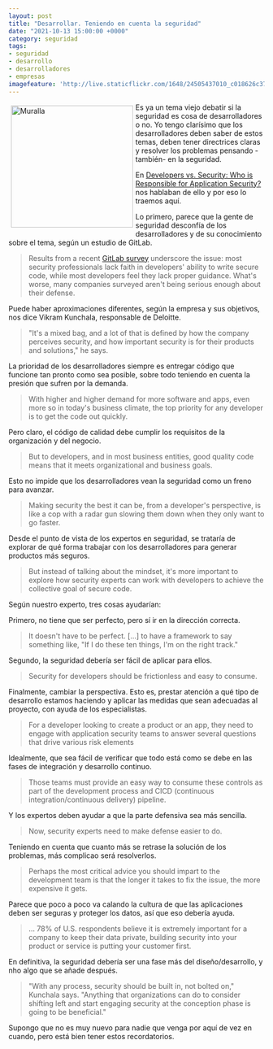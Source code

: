 ```yaml
---
layout: post
title: "Desarrollar. Teniendo en cuenta la seguridad"
date: "2021-10-13 15:00:00 +0000"
category: seguridad
tags:
- seguridad
- desarrollo
- desarrolladores
- empresas
imagefeature: 'http://live.staticflickr.com/1648/24505437010_c018626c37.jpg'
---
```

<a href="https://www.flickr.com/photos/fernand0/24505437010/" title="Muralla "><img src="http://live.staticflickr.com/1648/24505437010_c018626c37.jpg" alt="Muralla " width="240" style="float:left; margin:5px"></a>
Es ya un tema viejo debatir si la seguridad es cosa de desarrolladores o no. Yo tengo clarísimo que los desarrolladores deben saber de estos temas, deben tener directrices claras y resolver los problemas pensando -también- en la seguridad.

En [Developers vs. Security: Who is Responsible for Application Security?](https://securityintelligence.com/articles/application-security-developers-who-is-responsible/) nos hablaban de ello y por eso lo traemos aquí.

Lo primero, parece que la gente de seguridad desconfía de los desarrolladores y de su conocimiento sobre el tema, según un estudio de GitLab.

> Results from a recent [GitLab survey](https://about.gitlab.com/developer-survey/) underscore the issue: most security professionals lack faith in developers' ability to write secure code, while most developers feel they lack proper guidance. What's worse, many companies surveyed aren't being serious enough about their defense.

Puede haber aproximaciones diferentes, según la empresa y sus objetivos, nos dice Vikram Kunchala, responsable de Deloitte. 

> "It's a mixed bag, and a lot of that is defined by how the company perceives security, and how important security is for their products and solutions," he says.

La prioridad de los desarrolladores siempre es entregar código que funcione tan pronto como sea posible, sobre todo teniendo en cuenta la presión que sufren por la demanda.

> With higher and higher demand for more software and apps, even more so in today's business climate, the top priority for any developer is to get the code out quickly.

Pero claro, el código de calidad debe cumplir los requisitos de la organización y del negocio.

>  But to developers, and in most business entities, good quality code means that it meets organizational and business goals.

Esto no impide que los desarrolladores vean la seguridad como un freno para avanzar.

>  Making security the best it can be, from a developer's perspective, is like a cop with a radar gun slowing them down when they only want to go faster.

Desde el punto de vista de los expertos en seguridad, se trataría de explorar de qué forma trabajar con los desarrolladores para generar productos más seguros.

>  But instead of talking about the mindset, it's more important to explore how security experts can work with developers to achieve the collective goal of secure code.

Según nuestro experto, tres cosas ayudarían:

Primero, no tiene que ser perfecto, pero sí ir en la dirección correcta.

>  It doesn't have to be perfect. [...] to have a framework to say something like, "If I do these ten things, I'm on the right track."

Segundo, la seguridad debería ser fácil de aplicar para ellos.

> Security for developers should be frictionless and easy to consume.

Finalmente, cambiar la perspectiva. Esto es, prestar atención a qué tipo de desarrollo estamos haciendo y aplicar las medidas que sean adecuadas al proyecto, con ayuda de los especialistas.

> For a developer looking to create a product or an app, they need to engage
with application security teams to answer several questions that drive various
risk elements

Idealmente, que sea fácil de verificar que todo está como se debe en las fases de integración y desarrollo continuo.

> Those teams must provide an easy way to consume these controls as part
of the development process and CICD (continuous integration/continuous
delivery) pipeline.

Y los expertos deben ayudar a que la parte defensiva sea más sencilla.

> Now, security experts need to make defense easier to do.

Teniendo en cuenta que cuanto más se retrase la solución de los problemas, más complicao será resolverlos.

>  Perhaps the most critical advice you should impart to the development team is
that the longer it takes to fix the issue, the more expensive it gets.

Parece que poco a poco va calando la cultura de que las aplicaciones deben ser seguras y proteger los datos, así que eso debería ayuda.

> ... 78% of U.S. respondents believe it is extremely important for a company to keep their data private, building security into your product or service is putting your customer first. 

En definitiva, la seguridad debería ser una fase más del diseño/desarrollo, y nho algo que se añade después.

> "With any process, security should be built in, not bolted on," Kunchala says.  "Anything that organizations can do to consider shifting left and start engaging security at the conception phase is going to be beneficial."

Supongo que no es muy nuevo para nadie que venga por aquí de vez en cuando, pero está bien tener estos recordatorios.


